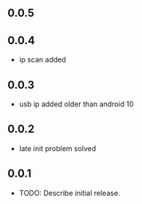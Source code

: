 ## 0.0.5
## 0.0.4

* ip scan added

## 0.0.3

* usb ip added older than android 10

## 0.0.2

* late init problem solved

## 0.0.1

* TODO: Describe initial release.

